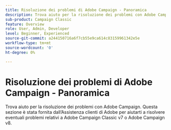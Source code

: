 ```yaml
---
title: Risoluzione dei problemi di Adobe Campaign - Panoramica
description: Trova aiuto per la risoluzione dei problemi con Adobe Campaign.
sub-product: Campaign Classic
feature: Overview
role: User, Admin, Developer
level: Beginner, Experienced
source-git-commit: a244150716a6f7cb55e9ca614c83159961342e5e
workflow-type: tm+mt
source-wordcount: '0'
ht-degree: 0%

---
```



# Risoluzione dei problemi di Adobe Campaign - Panoramica

Trova aiuto per la risoluzione dei problemi con Adobe Campaign. Questa sezione è stata fornita dall’Assistenza clienti di Adobe per aiutarti a risolvere eventuali problemi relativi a Adobe Campaign Classic v7 o Adobe Campaign v8.
